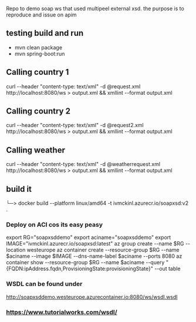 Repo to demo soap ws that used multipeel external xsd. the purpose is to reproduce and issue on apim

## testing build and run 
* mvn clean package
* mvn spring-boot:run


## Calling country 1

curl --header "content-type: text/xml" -d @request.xml http://localhost:8080/ws  > output.xml   && xmllint --format output.xml
## Calling country 2 

curl --header "content-type: text/xml" -d @request2.xml http://localhost:8080/ws  > output.xml   && xmllint --format output.xml


## Calling weather 

curl --header "content-type: text/xml" -d @weatherrequest.xml http://localhost:8080/ws  > output.xml   && xmllint --format output.xml
## build it 
└─> docker  build   --platform linux/amd64 -t ivmckinl.azurecr.io/soapxsd:v2 .

### Deploy on ACI cos its easy peasy 

export RG="soapxsddemo"
export aciname="soapxsddemo"
export IMAGE="ivmckinl.azurecr.io/soapxsd:latest"
az group create --name $RG --location westeurope
az container create --resource-group $RG --name $aciname --image $IMAGE --dns-name-label $aciname --ports 8080
az container show --resource-group $RG --name $aciname --query "{FQDN:ipAddress.fqdn,ProvisioningState:provisioningState}" --out table

### WSDL can be found under 
http://soapxsddemo.westeurope.azurecontainer.io:8080/ws/wsdl.wsdl

### https://www.tutorialworks.com/wsdl/

